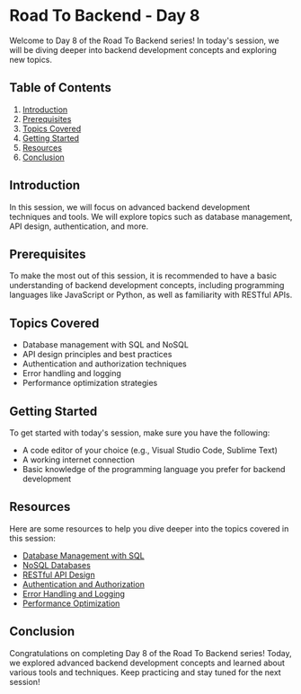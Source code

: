 # Road To Backend - Day 8

Welcome to Day 8 of the Road To Backend series! In today's session, we will be diving deeper into backend development concepts and exploring new topics.

## Table of Contents
1. [Introduction](#introduction)
2. [Prerequisites](#prerequisites)
3. [Topics Covered](#topics-covered)
4. [Getting Started](#getting-started)
5. [Resources](#resources)
6. [Conclusion](#conclusion)

## Introduction
In this session, we will focus on advanced backend development techniques and tools. We will explore topics such as database management, API design, authentication, and more.

## Prerequisites
To make the most out of this session, it is recommended to have a basic understanding of backend development concepts, including programming languages like JavaScript or Python, as well as familiarity with RESTful APIs.

## Topics Covered
- Database management with SQL and NoSQL
- API design principles and best practices
- Authentication and authorization techniques
- Error handling and logging
- Performance optimization strategies

## Getting Started
To get started with today's session, make sure you have the following:
- A code editor of your choice (e.g., Visual Studio Code, Sublime Text)
- A working internet connection
- Basic knowledge of the programming language you prefer for backend development

## Resources
Here are some resources to help you dive deeper into the topics covered in this session:
- [Database Management with SQL](https://www.w3schools.com/sql/)
- [NoSQL Databases](https://www.mongodb.com/nosql-explained)
- [RESTful API Design](https://restfulapi.net/)
- [Authentication and Authorization](https://auth0.com/docs/authorization)
- [Error Handling and Logging](https://www.loggly.com/ultimate-guide/error-logging/)
- [Performance Optimization](https://developers.google.com/web/fundamentals/performance)

## Conclusion
Congratulations on completing Day 8 of the Road To Backend series! Today, we explored advanced backend development concepts and learned about various tools and techniques. Keep practicing and stay tuned for the next session!
